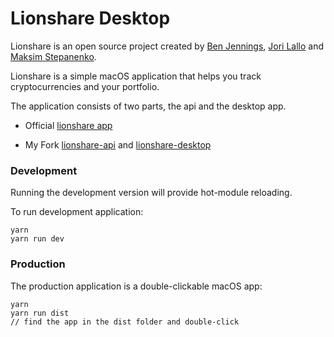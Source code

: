 # Lionshare Desktop

Lionshare is an open source project created by [Ben Jennings](https://twitter.com/benjennin_gs), [Jori Lallo](https://twitter.com/jorilallo) and [Maksim Stepanenko](https://twitter.com/maksim_s).

Lionshare is a simple macOS application that helps you track cryptocurrencies and
your portfolio.

The application consists of two parts, the api and the desktop app.

- Official [lionshare app](https://github.com/lionsharecapital)

- My Fork [lionshare-api](https://goo.gl/5SDuh5) and [lionshare-desktop](https://goo.gl/0QRnK9)


### Development

Running the development version will provide hot-module reloading.

To run development application:

```
yarn
yarn run dev
```

### Production

The production application is a double-clickable macOS app:

```
yarn
yarn run dist
// find the app in the dist folder and double-click
```
